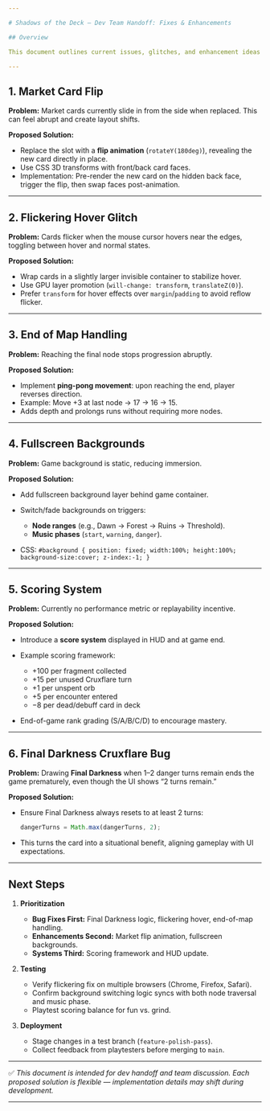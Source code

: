 ```yaml
---

# Shadows of the Deck — Dev Team Handoff: Fixes & Enhancements

## Overview

This document outlines current issues, glitches, and enhancement ideas for *Shadows of the Deck*. Each section lists the **Problem** followed by the **Proposed Solution**. These changes aim to improve gameplay polish, user experience, and replayability.

---
```


## 1. Market Card Flip

**Problem:**
Market cards currently slide in from the side when replaced. This can feel abrupt and create layout shifts.

**Proposed Solution:**

* Replace the slot with a **flip animation** (`rotateY(180deg)`), revealing the new card directly in place.
* Use CSS 3D transforms with front/back card faces.
* Implementation: Pre-render the new card on the hidden back face, trigger the flip, then swap faces post-animation.

---

## 2. Flickering Hover Glitch

**Problem:**
Cards flicker when the mouse cursor hovers near the edges, toggling between hover and normal states.

**Proposed Solution:**

* Wrap cards in a slightly larger invisible container to stabilize hover.
* Use GPU layer promotion (`will-change: transform`, `translateZ(0)`).
* Prefer `transform` for hover effects over `margin`/`padding` to avoid reflow flicker.

---

## 3. End of Map Handling

**Problem:**
Reaching the final node stops progression abruptly.

**Proposed Solution:**

* Implement **ping-pong movement**: upon reaching the end, player reverses direction.
* Example: Move +3 at last node → 17 → 16 → 15.
* Adds depth and prolongs runs without requiring more nodes.

---

## 4. Fullscreen Backgrounds

**Problem:**
Game background is static, reducing immersion.

**Proposed Solution:**

* Add fullscreen background layer behind game container.
* Switch/fade backgrounds on triggers:

  * **Node ranges** (e.g., Dawn → Forest → Ruins → Threshold).
  * **Music phases** (`start`, `warning`, `danger`).
* CSS: `#background { position: fixed; width:100%; height:100%; background-size:cover; z-index:-1; }`

---

## 5. Scoring System

**Problem:**
Currently no performance metric or replayability incentive.

**Proposed Solution:**

* Introduce a **score system** displayed in HUD and at game end.
* Example scoring framework:

  * +100 per fragment collected
  * +15 per unused Cruxflare turn
  * +1 per unspent orb
  * +5 per encounter entered
  * −8 per dead/debuff card in deck
* End-of-game rank grading (S/A/B/C/D) to encourage mastery.

---

## 6. Final Darkness Cruxflare Bug

**Problem:**
Drawing **Final Darkness** when 1–2 danger turns remain ends the game prematurely, even though the UI shows “2 turns remain.”

**Proposed Solution:**

* Ensure Final Darkness always resets to at least 2 turns:

  ```js
  dangerTurns = Math.max(dangerTurns, 2);
  ```
* This turns the card into a situational benefit, aligning gameplay with UI expectations.

---

## Next Steps

1. **Prioritization**

   * **Bug Fixes First:** Final Darkness logic, flickering hover, end-of-map handling.
   * **Enhancements Second:** Market flip animation, fullscreen backgrounds.
   * **Systems Third:** Scoring framework and HUD update.

2. **Testing**

   * Verify flickering fix on multiple browsers (Chrome, Firefox, Safari).
   * Confirm background switching logic syncs with both node traversal and music phase.
   * Playtest scoring balance for fun vs. grind.

3. **Deployment**

   * Stage changes in a test branch (`feature-polish-pass`).
   * Collect feedback from playtesters before merging to `main`.

---

✅ *This document is intended for dev handoff and team discussion. Each proposed solution is flexible — implementation details may shift during development.*

---
